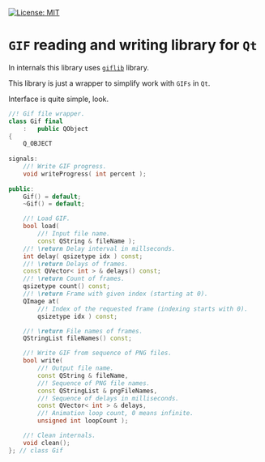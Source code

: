 [![License: MIT](https://img.shields.io/badge/license-MIT-blue.svg)](https://opensource.org/licenses/MIT)

# `GIF` reading and writing library for `Qt`

In internals this library uses [`giflib`](https://giflib.sourceforge.net/) library.

This library is just a wrapper to simplify work with `GIFs` in `Qt`.

Interface is quite simple, look.

```cpp
//! Gif file wrapper.
class Gif final
	:	public QObject
{
	Q_OBJECT
	
signals:
	//! Write GIF progress.
	void writeProgress( int percent );
	
public:
	Gif() = default;
	~Gif() = default;

	//! Load GIF.
	bool load(
		//! Input file name.
		const QString & fileName );
	//! \return Delay interval in millseconds.
	int delay( qsizetype idx ) const;
	//! \return Delays of frames.
	const QVector< int > & delays() const;
	//! \return Count of frames.
	qsizetype count() const;
	//! \return Frame with given index (starting at 0).
	QImage at(
		//! Index of the requested frame (indexing starts with 0).
		qsizetype idx ) const;

	//! \return File names of frames.
	QStringList fileNames() const;

	//! Write GIF from sequence of PNG files.
	bool write(
		//! Output file name.
		const QString & fileName,
		//! Sequence of PNG file names.
		const QStringList & pngFileNames,
		//! Sequence of delays in milliseconds.
		const QVector< int > & delays,
		//! Animation loop count, 0 means infinite.
		unsigned int loopCount );

	//! Clean internals.
	void clean();
}; // class Gif
```